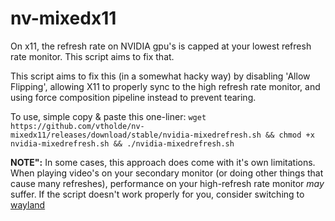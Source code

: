 # nv-mixedx11

On x11, the refresh rate on NVIDIA gpu's is capped at your lowest refresh rate monitor. This script aims to fix that.

This script aims to fix this (in a somewhat hacky way) by disabling 'Allow Flipping', allowing X11 to properly sync to the high refresh rate monitor, and using force composition pipeline instead to prevent tearing. 

To use, simple copy & paste this one-liner:
`wget https://github.com/vtholde/nv-mixedx11/releases/download/stable/nvidia-mixedrefresh.sh && chmod +x nvidia-mixedrefresh.sh && ./nvidia-mixedrefresh.sh`

**NOTE":** In some cases, this approach does come with it's own limitations. When playing video's on your secondary monitor (or doing other things that cause many refreshes), performance on your high-refresh rate monitor *may* suffer. If the script doesn't work properly for you, consider switching to [wayland](https://wayland.freedesktop.org/)
